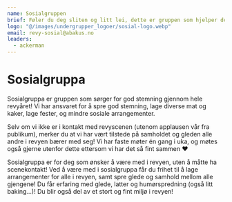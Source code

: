 ```yaml
---
name: Sosialgruppen
brief: Føler du deg sliten og litt lei, dette er gruppen som hjelper deg!
logo: "@/images/undergrupper_logoer/sosial-logo.webp"
email: revy-sosial@abakus.no
leaders:
  - ackerman
---
```


# Sosialgruppa

Sosialgruppa er gruppen som sørger for god stemning gjennom hele revyåret!
Vi har ansvaret for å spre god stemning, lage diverse mat og kaker, lage
fester, og mindre sosiale arrangementer.

Selv om vi ikke er i kontakt med revyscenen (utenom applausen vår fra
publikum), merker du at vi har vært tilstede på samholdet og gleden alle
andre i revyen bærer med seg! Vi har faste møter én gang i uka, og møtes
også gjerne utenfor dette ettersom vi har det så fint sammen ❤️

Sosialgruppa er for deg som ønsker å være med i revyen, uten å måtte ha
scenekontakt! Ved å være med i sosialgruppa får du frihet til å lage
arrangementer for alle i revyen, samt spre glede og samhold mellom alle
gjengene! Du får erfaring med glede, latter og humørspredning (også litt
baking…)! Du blir også del av et stort og fint miljø i revyen!
